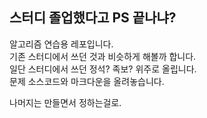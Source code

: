 ## 스터디 졸업했다고 PS 끝나냐?

알고리즘 연습용 레포입니다.  
기존 스터디에서 쓰던 것과 비슷하게 해볼까 합니다.  
일단 스터디에서 쓰던 정석? 족보? 위주로 올립니다.  
문제 소스코드와 마크다운을 올려놓습니다.  

나머지는 만들면서 정하는걸로.
